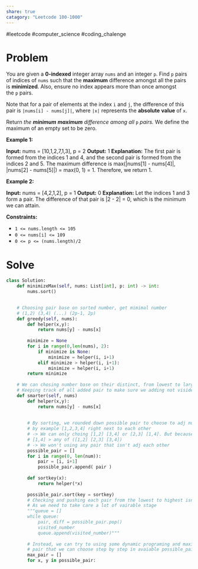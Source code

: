 ```yaml
---
share: true
catagory: "Leetcode 100-1000"
---
```

#leetcode #computer_science #coding_chalenge

# Problem

You are given a **0-indexed** integer array `nums` and an integer `p`. Find `p` pairs of indices of `nums` such that the **maximum** difference amongst all the pairs is **minimized**. Also, ensure no index appears more than once amongst the `p` pairs.

Note that for a pair of elements at the index `i` and `j`, the difference of this pair is `|nums[i] - nums[j]|`, where `|x|` represents the **absolute** **value** of `x`.

Return _the **minimum** **maximum** difference among all_ `p` _pairs._ We define the maximum of an empty set to be zero.

**Example 1:**

**Input:** nums = [10,1,2,7,1,3], p = 2
**Output:** 1
**Explanation:** The first pair is formed from the indices 1 and 4, and the second pair is formed from the indices 2 and 5. 
The maximum difference is max(|nums[1] - nums[4]|, |nums[2] - nums[5]|) = max(0, 1) = 1. Therefore, we return 1.

**Example 2:**

**Input:** nums = [4,2,1,2], p = 1
**Output:** 0
**Explanation:** Let the indices 1 and 3 form a pair. The difference of that pair is |2 - 2| = 0, which is the minimum we can attain.

**Constraints:**

- `1 <= nums.length <= 105`
- `0 <= nums[i] <= 109`
- `0 <= p <= (nums.length)/2`
# Solve

```python
class Solution:
    def minimizeMax(self, nums: List[int], p: int) -> int:
        nums.sort()
        

    # Choosing pair base on sorted number, get mimimal number
    # (1,2) (3,4) (...) (2p-1, 2p)
    def greedy(self, nums):
        def helper(x,y):
            return nums[y] - nums[x]
        
        minimize = None
        for i in range(0,len(nums), 2):
            if minimize is None:
                minimize = helper(i, i+1)
            elif minimize > helper(i, i+1):
                minimize = helper(i, i+1)
        return minimize
    
    # We can chosing number base on their distinct, from lowest to largest
    # Keeping track of all added pair to make sure we adding not visided number
    def smarter(self, nums)
        def helper(x,y):
            return nums[y] - nums[x]
        
        
        # By sorting, we rounded down possible pair to choose to adj number only
        # by example [1,2,3,4] right next to each other
        # -> We can only choing [1,2] [3,4] or [2,3] [1,4]. But because of sorting
        # [1,4] > any of ([1,2] [2,3] [3,4])
        # -> We won't using any pair that isn't adj each other
        possible_pair = []
        for i in range(0, len(num)):
            pair = [i, i+1]
            possible_pair.append( pair )
        
        def sortkey(x):
            return helper(*x)
        
        possible_pair.sort(key = sortkey)
        # Checking and pushing each pair from the lowest to highest isn't possible
        # As we need to take care a lot of vairable stage
        """queue = []
        while queue:
            pair, diff = possible_pair.pop()
            visited_number
            queue.append(visited_number)"""
        
        # Instead, we can try to using some dynamic programing and maximize the
        # pair that we can choose step by step in avaiable possible_pair 
        max_pair = []
        for x, y in possible_pair:
            
```